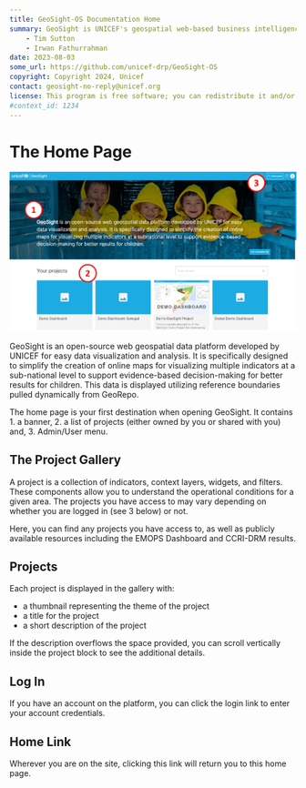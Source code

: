```yaml
---
title: GeoSight-OS Documentation Home 
summary: GeoSight is UNICEF's geospatial web-based business intelligence platform.
    - Tim Sutton
    - Irwan Fathurrahman
date: 2023-08-03
some_url: https://github.com/unicef-drp/GeoSight-OS
copyright: Copyright 2024, Unicef
contact: geosight-no-reply@unicef.org
license: This program is free software; you can redistribute it and/or modify it under the terms of the GNU Affero General Public License as published by the Free Software Foundation; either version 3 of the License, or (at your option) any later version.
#context_id: 1234
---
```


# The Home Page

![Home page](img/geosight-home-page.png)

GeoSight is an open-source web geospatial data platform developed by UNICEF for easy data visualization and analysis. It is specifically designed to simplify the creation of online maps for visualizing multiple indicators at a sub-national level to support evidence-based decision-making for better results for children. This data is displayed utilizing reference boundaries pulled dynamically from GeoRepo.

The home page is your first destination when opening GeoSight. It contains 1️. a banner, 2️. a list of projects (either owned by you or shared with you) and, 3️. Admin/User menu.

## The Project Gallery 

A project is a collection of indicators, context layers, widgets, and filters. These components allow you to understand the operational conditions for a given area. The projects you have access to may vary depending on whether you are logged in (see 3 below) or not.

Here, you can find any projects you have access to, as well as publicly available resources including the EMOPS Dashboard and CCRI-DRM results.

## Projects

Each project is displayed in the gallery with:

* a thumbnail representing the theme of the project
* a title for the project
* a short description of the project

If the description overflows the space provided, you can scroll vertically inside the project block to see the additional details. 

## Log In

If you have an account on the platform, you can click the login link to enter your account credentials.

## Home Link

Wherever you are on the site, clicking this link will return you to this home page.
